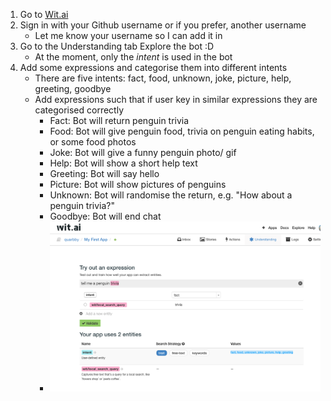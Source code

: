 1. Go to [Wit.ai](https://wit.ai/)
2. Sign in with your Github username or if you prefer, another username 
    * Let me know your username so I can add it in 
3. Go to the Understanding tab 
   Explore the bot :D 
    * At the moment, only the *intent* is used in the bot 
4. Add some expressions and categorise them into different intents
    * There are five intents: fact, food, unknown, joke, picture, help, greeting, goodbye
    * Add expressions such that if user key in similar expressions they are categorised correctly
        * Fact: Bot will return penguin trivia 
        * Food: Bot will give penguin food, trivia on penguin eating habits, or some food photos
        * Joke: Bot will give a funny penguin photo/ gif
        * Help: Bot will show a short help text
        * Greeting: Bot will say hello 
        * Picture: Bot will show pictures of penguins
        * Unknown: Bot will randomise the return, e.g. "How about a penguin trivia?"
        * Goodbye: Bot will end chat 
        * ![pic](./demo/witai.png)
